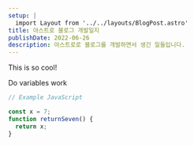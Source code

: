 ```yaml
---
setup: |
  import Layout from '../../layouts/BlogPost.astro'
title: 아스트로 블로그 개발일지
publishDate: 2022-06-26
description: 아스트로로 블로그를 개발하면서 생긴 일들입니다.
---
```


This is so cool!

Do variables work

```javascript
// Example JavaScript

const x = 7;
function returnSeven() {
  return x;
}
```
